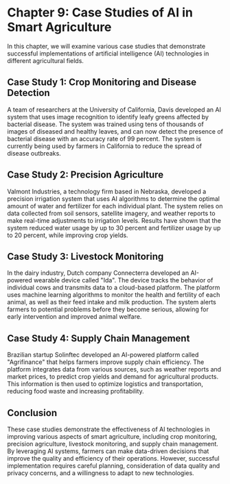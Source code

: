 Chapter 9: Case Studies of AI in Smart Agriculture
==================================================

In this chapter, we will examine various case studies that demonstrate successful implementations of artificial intelligence (AI) technologies in different agricultural fields.

Case Study 1: Crop Monitoring and Disease Detection
---------------------------------------------------

A team of researchers at the University of California, Davis developed an AI system that uses image recognition to identify leafy greens affected by bacterial disease. The system was trained using tens of thousands of images of diseased and healthy leaves, and can now detect the presence of bacterial disease with an accuracy rate of 99 percent. The system is currently being used by farmers in California to reduce the spread of disease outbreaks.

Case Study 2: Precision Agriculture
-----------------------------------

Valmont Industries, a technology firm based in Nebraska, developed a precision irrigation system that uses AI algorithms to determine the optimal amount of water and fertilizer for each individual plant. The system relies on data collected from soil sensors, satellite imagery, and weather reports to make real-time adjustments to irrigation levels. Results have shown that the system reduced water usage by up to 30 percent and fertilizer usage by up to 20 percent, while improving crop yields.

Case Study 3: Livestock Monitoring
----------------------------------

In the dairy industry, Dutch company Connecterra developed an AI-powered wearable device called "Ida". The device tracks the behavior of individual cows and transmits data to a cloud-based platform. The platform uses machine learning algorithms to monitor the health and fertility of each animal, as well as their feed intake and milk production. The system alerts farmers to potential problems before they become serious, allowing for early intervention and improved animal welfare.

Case Study 4: Supply Chain Management
-------------------------------------

Brazilian startup Solinftec developed an AI-powered platform called "Agrifinance" that helps farmers improve supply chain efficiency. The platform integrates data from various sources, such as weather reports and market prices, to predict crop yields and demand for agricultural products. This information is then used to optimize logistics and transportation, reducing food waste and increasing profitability.

Conclusion
----------

These case studies demonstrate the effectiveness of AI technologies in improving various aspects of smart agriculture, including crop monitoring, precision agriculture, livestock monitoring, and supply chain management. By leveraging AI systems, farmers can make data-driven decisions that improve the quality and efficiency of their operations. However, successful implementation requires careful planning, consideration of data quality and privacy concerns, and a willingness to adapt to new technologies.
